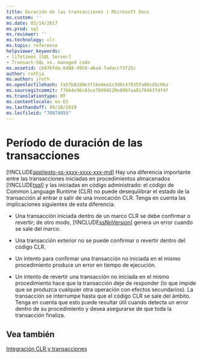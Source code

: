 ```yaml
---
title: Duración de las transacciones | Microsoft Docs
ms.custom: ''
ms.date: 03/14/2017
ms.prod: sql
ms.reviewer: ''
ms.technology: clr
ms.topic: reference
helpviewer_keywords:
- lifetimes [SQL Server]
- Transact-SQL vs. managed code
ms.assetid: cb076fda-6488-4959-a6a4-7adaccf3f25c
author: rothja
ms.author: jroth
ms.openlocfilehash: fa57b82d0e3f18e4ee1c3d0147935fa00cd5c06a
ms.sourcegitcommit: f76b4e96c03ce78d94520e898faa9170463fdf4f
ms.translationtype: MT
ms.contentlocale: es-ES
ms.lasthandoff: 09/10/2019
ms.locfileid: "70874855"
---
```

# <a name="transaction-lifetimes"></a>Período de duración de las transacciones
[!INCLUDE[appliesto-ss-xxxx-xxxx-xxx-md](../../includes/appliesto-ss-xxxx-xxxx-xxx-md.md)]
  Hay una diferencia importante entre las transacciones iniciadas en procedimientos almacenados [!INCLUDE[tsql](../../includes/tsql-md.md)] y las iniciadas en código administrado: el código de Common Language Runtime (CLR) no puede desequilibrar el estado de la transacción al entrar o salir de una invocación CLR. Tenga en cuenta las implicaciones siguientes de esta diferencia:  
  
-   Una transacción iniciada dentro de un marco CLR se debe confirmar o revertir; de otro modo, [!INCLUDE[ssNoVersion](../../includes/ssnoversion-md.md)] genera un error cuando se sale del marco.  
  
-   Una transacción exterior no se puede confirmar o revertir dentro del código CLR.  
  
-   Un intento para confirmar una transacción no iniciada en el mismo procedimiento produce un error en tiempo de ejecución.  
  
-   Un intento de revertir una transacción no iniciada en el mismo procedimiento hace que la transacción deje de responder (lo que impide que se produzca cualquier otra operación con efectos secundarios). La transacción se interrumpe hasta que el código CLR se sale del ámbito. Tenga en cuenta que esto puede resultar útil cuando detecta un error dentro de su procedimiento y desea asegurarse de que toda la transacción finaliza.  
  
## <a name="see-also"></a>Vea también  
 [Integración CLR y transacciones](../../relational-databases/clr-integration-data-access-transactions/clr-integration-and-transactions.md)  
  
  
